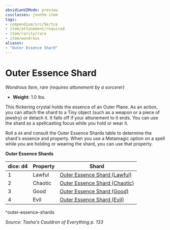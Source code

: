 ```yaml
---
obsidianUIMode: preview
cssclasses: json5e-item
tags:
- compendium/src/5e/tce
- item/attunement/required
- item/rarity/rare
- item/wondrous
aliases: 
- "Outer Essence Shard"
---
```

# Outer Essence Shard
*Wondrous Item, rare (requires attunement by a sorcerer)*  

- **Weight**: 1.0 lbs.

This flickering crystal holds the essence of an Outer Plane. As an action, you can attach the shard to a Tiny object (such as a weapon or a piece of jewelry) or detach it. It falls off if your attunement to it ends. You can use the shard as a spellcasting focus while you hold or wear it.

Roll a `d4` and consult the Outer Essence Shards table to determine the shard's essence and property. When you use a Metamagic option on a spell while you are holding or wearing the shard, you can use that property.

**Outer Essence Shards**

| dice: d4 | Property | Shard |
|----------|----------|-------|
| 1 | Lawful | [Outer Essence Shard (Lawful)](outer-essence-shard-lawful-tce.md) |
| 2 | Chaotic | [Outer Essence Shard (Chaotic)](outer-essence-shard-chaotic-tce.md) |
| 3 | Good | [Outer Essence Shard (Good)](outer-essence-shard-good-tce.md) |
| 4 | Evil | [Outer Essence Shard (Evil)](outer-essence-shard-evil-tce.md) |
^outer-essence-shards

*Source: Tasha's Cauldron of Everything p. 133*